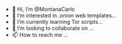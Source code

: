 - 👋 Hi, I’m @MontanaCarlo
- 👀 I’m interested in .onion web templates...
- 🌱 I’m currently learning Tor scripts...
- 💞️ I’m looking to collaborate on ...
- 📫 How to reach me ...

<!---
MontanaCarlo/MontanaCarlo is a ✨ special ✨ repository because its `README.md` (this file) appears on your GitHub profile.
You can click the Preview link to take a look at your changes.
--->
